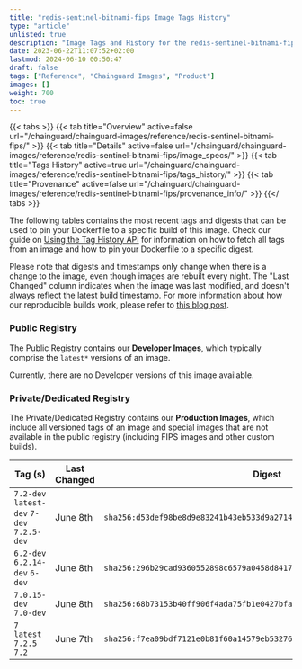 ```yaml
---
title: "redis-sentinel-bitnami-fips Image Tags History"
type: "article"
unlisted: true
description: "Image Tags and History for the redis-sentinel-bitnami-fips Chainguard Image"
date: 2023-06-22T11:07:52+02:00
lastmod: 2024-06-10 00:50:47
draft: false
tags: ["Reference", "Chainguard Images", "Product"]
images: []
weight: 700
toc: true
---
```


{{< tabs >}}
{{< tab title="Overview" active=false url="/chainguard/chainguard-images/reference/redis-sentinel-bitnami-fips/" >}}
{{< tab title="Details" active=false url="/chainguard/chainguard-images/reference/redis-sentinel-bitnami-fips/image_specs/" >}}
{{< tab title="Tags History" active=true url="/chainguard/chainguard-images/reference/redis-sentinel-bitnami-fips/tags_history/" >}}
{{< tab title="Provenance" active=false url="/chainguard/chainguard-images/reference/redis-sentinel-bitnami-fips/provenance_info/" >}}
{{</ tabs >}}

The following tables contains the most recent tags and digests that can be used to pin your Dockerfile to a specific build of this image. Check our guide on [Using the Tag History API](/chainguard/chainguard-images/using-the-tag-history-api/) for information on how to fetch all tags from an image and how to pin your Dockerfile to a specific digest.

Please note that digests and timestamps only change when there is a change to the image, even though images are rebuilt every night. The "Last Changed" column indicates when the image was last modified, and doesn't always reflect the latest build timestamp. For more information about how our reproducible builds work, please refer to [this blog post](https://www.chainguard.dev/unchained/reproducing-chainguards-reproducible-image-builds).

### Public Registry
The Public Registry contains our **Developer Images**, which typically comprise the `latest*` versions of an image.

Currently, there are no Developer versions of this image available.

### Private/Dedicated Registry
The Private/Dedicated Registry contains our **Production Images**, which include all versioned tags of an image and special images that are not available in the public registry (including FIPS images and other custom builds).

| Tag (s)                                     | Last Changed | Digest                                                                    |
|---------------------------------------------|--------------|---------------------------------------------------------------------------|
|  `7.2-dev` `latest-dev` `7-dev` `7.2.5-dev` | June 8th     | `sha256:d53def98be8d9e83241b43eb533d9a27141c3fc8ca2d75932edf295d0659ca44` |
|  `6.2-dev` `6.2.14-dev` `6-dev`             | June 8th     | `sha256:296b29cad9360552898c6579a0458d84170faf9b94227bf23199c5f850870e82` |
|  `7.0.15-dev` `7.0-dev`                     | June 8th     | `sha256:68b73153b40ff906f4ada75fb1e0427bfacfac335e692d36262ad54ece428da7` |
|  `7` `latest` `7.2.5` `7.2`                 | June 7th     | `sha256:f7ea09bdf7121e0b81f60a14579eb53276a3707742210e2affc0aaf2f27fac34` |

